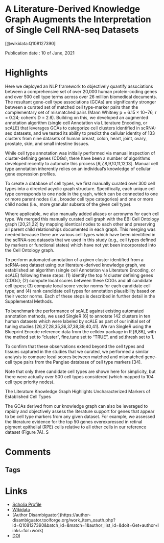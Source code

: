 
A Literature-Derived Knowledge Graph Augments the Interpretation of Single Cell RNA-seq Datasets
================================================================================================
  
  [@wikidata:Q108127390]  
  
Publication date : 10 of June, 2021  

# Highlights

Here we deployed an NLP framework to objectively quantify associations between a comprehensive set of over 20,000 human protein-coding genes and over 500 cell type terms across over 26 million biomedical documents. 
The resultant gene-cell type associations (GCAs) are significantly stronger between a curated set of matched cell type-marker pairs than the complementary set of mismatched pairs (Mann Whitney p = 6.15 × 10−76, r = 0.24; cohen’s D = 2.6).
Building on this, we developed an augmented annotation algorithm (single cell Annotation via Literature Encoding, or scALE) that leverages GCAs to categorize cell clusters identified in scRNA-seq datasets, and we tested its ability to predict the cellular identity of 133 clusters from nine datasets of human breast, colon, heart, joint, ovary, prostate, skin, and small intestine tissues. 

<!-- Cool stuff -->

While cell type annotation was initially performed via manual inspection of cluster-defining genes (CDGs), there have been a number of algorithms developed recently to automate this process [6,7,8,9,10,11,12,13].
Manual cell type annotation inherently relies on an individual’s knowledge of cellular gene expression profiles.

To create a database of cell types, we first manually curated over 300 cell types into a directed acyclic graph structure. Specifically, each unique cell type corresponds to one node in the graph, which can be connected to one or more parent nodes (i.e., broader cell type categories) and one or more child nodes (i.e., more granular subsets of the given cell type). 

Where applicable, we also manually added aliases or acronyms for each cell type. We merged this manually curated cell graph with the EBI Cell Ontology graph [20,21,22] by mapping identical nodes to each other and preserving all parent child relationships documented in each graph. This merging was needed because there are various cell types which have been identified in the scRNA-seq datasets that we used in this study (e.g., cell types defined by markers or functional states) which have not yet been incorporated into the Cell Ontology graph. 

To perform automated annotation of a given cluster identified from a scRNA-seq dataset using our literature-derived knowledge graph, we established an algorithm (single cell Annotation via Literature Encoding, or scALE) following these steps: 
(1) identify the top N cluster defining genes (CDGs); 
(2) compute local scores between these CDGs and all candidate cell types; 
(3) compute local score vector norms for each candidate cell type; and 
(4) rank candidate cell types for annotation plausibility based on their vector norms. 
Each of these steps is described in further detail in the Supplemental Methods.

To benchmark the performance of scALE against existing automated annotation methods, we used SingleR [6] to annotate 142 clusters in ten human datasets which were labeled by scALE as part of our initial set of tuning studies [26,27,28,35,36,37,38,39,40,41]. We ran SingleR using the Blueprint Encode reference data from the celldex package in R [6,86], with the method set to “cluster”, fine.tune set to “TRUE”, and sd.thresh set to 1. 

To confirm that these observations extend beyond the cell types and tissues captured in the studies that we curated, we performed a similar analysis to compare local scores between matched and mismatched gene-cell type pairs from the Panglao database of cell type markers [34]. 

Note that only three candidate cell types are shown here for simplicity, but there were actually over 500 cell types considered (which mapped to 104 cell type priority nodes).

The Literature Knowledge Graph Highlights Uncharacterized Markers of Established Cell Types

The GCAs derived from our knowledge graph can also be leveraged to rapidly and objectively assess the literature support for genes that appear to be cell type markers from any given dataset. 
For example, we assessed the literature evidence for the top 50 genes overexpressed in retinal pigment epithelial (RPE) cells relative to all other cells in our reference dataset (Figure 7A). S



# Comments

## Tags

# Links
  
 * [Scholia Profile](https://scholia.toolforge.org/work/Q108127390)  
 * [Wikidata](https://www.wikidata.org/wiki/Q108127390)  
 * [Author Disambiguator](https://author-
disambiguator.toolforge.org/work_item_oauth.php?id=Q108127390&batch_id=&match=1&author_list_id=&doit=Get+author+links+for+work)  
 * [DOI](https://doi.org/10.3390/GENES12060898)  
